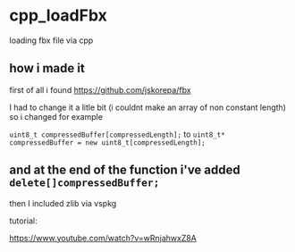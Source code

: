 # cpp_loadFbx
loading fbx file via cpp

## how i made it

first of all i found
https://github.com/jskorepa/fbx

I had to change it a litle bit (i couldnt make an array of non constant length)
so i changed for example

`uint8_t compressedBuffer[compressedLength];` to `uint8_t* compressedBuffer = new uint8_t[compressedLength];`

and at the end of the function i've added `delete[]compressedBuffer;`
---
then I  included zlib via vspkg

tutorial:

https://www.youtube.com/watch?v=wRnjahwxZ8A


